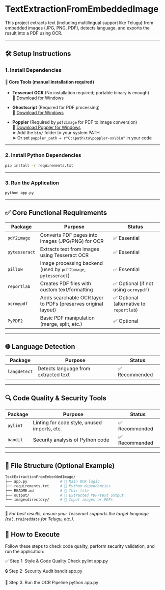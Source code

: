# TextExtractionFromEmbeddedImage

This project extracts text (including multilingual support like Telugu) from embedded images (JPG, PNG, PDF), detects language, and exports the result into a PDF using OCR.

---

## 🛠️ Setup Instructions

### 1. Install Dependencies

#### 🧠 Core Tools (manual installation required)

- **Tesseract OCR** (No installation required; portable binary is enough)  
  🔗 [Download for Windows](https://github.com/tesseract-ocr/tesseract)

- **Ghostscript** (Required for PDF processing)  
  🔗 [Download for Windows](https://ghostscript.com/releases/gsdnld.html)

- **Poppler** (Required by `pdf2image` for PDF to image conversion)  
  🔗 [Download Poppler for Windows](https://github.com/oschwartz10612/poppler-windows/releases)  
  ➤ Add the `bin/` folder to your system PATH  
  ➤ Or set `poppler_path = r"C:\path\to\poppler-xx\bin"` in your code

---

### 2. Install Python Dependencies

```bash
pip install -r requirements.txt
```

---

### 3. Run the Application

```bash
python app.py
```

---

## ✅ Core Functional Requirements

| Package      | Purpose                                                       | Status       |
|--------------|---------------------------------------------------------------|--------------|
| `pdf2image`  | Converts PDF pages into images (JPG/PNG) for OCR              | ✅ Essential |
| `pytesseract`| Extracts text from images using Tesseract OCR                 | ✅ Essential |
| `pillow`     | Image processing backend (used by `pdf2image`, `pytesseract`) | ✅ Essential |
| `reportlab`  | Creates PDF files with custom text/formatting                 | ✅ Optional (if not using `ocrmypdf`) |
| `ocrmypdf`   | Adds searchable OCR layer to PDFs (preserves original layout) | ✅ Optional (alternative to `reportlab`) |
| `PyPDF2`     | Basic PDF manipulation (merge, split, etc.)                   | ✅ Optional |

---

## 🌐 Language Detection

| Package       | Purpose                            | Status         |
|---------------|------------------------------------|----------------|
| `langdetect`  | Detects language from extracted text | ✅ Recommended |

---

## 🔍 Code Quality & Security Tools

| Package   | Purpose                                               | Status         |
|-----------|-------------------------------------------------------|----------------|
| `pylint`  | Linting for code style, unused imports, etc.          | ✅ Recommended |
| `bandit`  | Security analysis of Python code                      | ✅ Recommended |

---


## 📁 File Structure (Optional Example)

```bash
TextExtractionFromEmbeddedImage/
├── app.py               # 🔹 Main OCR logic
├── requirements.txt     # 🔹 Python dependencies
├── README.md            # 🔹 This file
├── output/              # 🔹 Extracted PDF/text output
└── imagesdirectory/     # 🔹 Input images or PDFs
```

---

📌 _For best results, ensure your Tesseract supports the target language (`tel.traineddata` for Telugu, etc.)._


## 🚀 How to Execute
Follow these steps to check code quality, perform security validation, and run the application:

✅ Step 1: Style & Code Quality Check
pylint app.py

🔒 Step 2: Security Audit
bandit app.py

🧠 Step 3: Run the OCR Pipeline
python app.py
